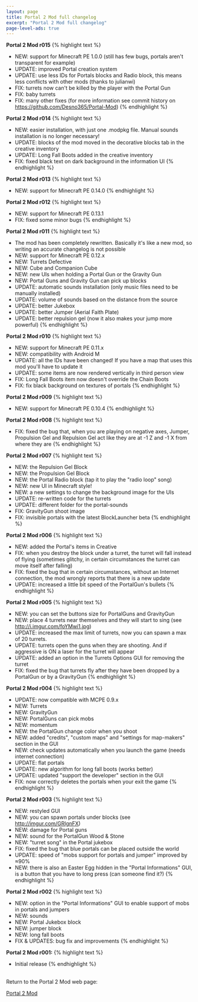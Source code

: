 ```yaml
---
layout: page
title: Portal 2 Mod full changelog
excerpt: "Portal 2 Mod full changelog"
page-level-ads: true
---
```



**Portal 2 Mod r015**
{% highlight text %}
- NEW: support for Minecraft PE 1.0.0 (still has few bugs, portals aren't transparent for example)
- UPDATE: improved Portal creation system
- UPDATE: use less IDs for Portals blocks and Radio block, this means less conflicts with other mods (thanks to julianwi)
- FIX: turrets now can't be killed by the player with the Portal Gun
- FIX: baby turrets
- FIX: many other fixes (for more information see commit history on https://github.com/Desno365/Portal-Mod)
{% endhighlight %}

**Portal 2 Mod r014**
{% highlight text %}
- NEW: easier installation, with just one .modpkg file. Manual sounds installation is no longer necessary!
- UPDATE: blocks of the mod moved in the decorative blocks tab in the creative inventory
- UPDATE: Long Fall Boots added in the creative inventory
- FIX: fixed black text on dark background in the information UI
{% endhighlight %}

**Portal 2 Mod r013**
{% highlight text %}
- NEW: support for Minecraft PE 0.14.0
{% endhighlight %}

**Portal 2 Mod r012**
{% highlight text %}
- NEW: support for Minecraft PE 0.13.1
- FIX: fixed some minor bugs
{% endhighlight %}

**Portal 2 Mod r011**
{% highlight text %}
- The mod has been completely rewritten. Basically it's like a new mod, so writing an accurate changelog is not possible
- NEW: support for Minecraft PE 0.12.x
- NEW: Turrets Defective
- NEW: Cube and Companion Cube
- NEW: new UIs when holding a Portal Gun or the Gravity Gun
- NEW: Portal Guns and Gravity Gun can pick up blocks
- UPDATE: automatic sounds installation (only music files need to be manually installed)
- UPDATE: volume of sounds based on the distance from the source
- UPDATE: better Jukebox
- UPDATE: better Jumper (Aerial Faith Plate)
- UPDATE: better repulsion gel (now it also makes your jump more powerful)
{% endhighlight %}

**Portal 2 Mod r010**
{% highlight text %}
- NEW: support for Minecraft PE 0.11.x
- NEW: compatibility with Android M
- UPDATE: all the IDs have been changed! If you have a map that uses this mod you'll have to update it
- UPDATE: some items are now rendered vertically in third person view
- FIX: Long Fall Boots item now doesn't override the Chain Boots
- FIX: fix black background on textures of portals
{% endhighlight %}

**Portal 2 Mod r009**
{% highlight text %}
- NEW: support for Minecraft PE 0.10.4
{% endhighlight %}

**Portal 2 Mod r008**
{% highlight text %}
- FIX: fixed the bug that, when you are playing on negative axes, Jumper, Propulsion Gel and Repulsion Gel act like they are at -1 Z and -1 X from where they are
{% endhighlight %}

**Portal 2 Mod r007**
{% highlight text %}
- NEW: the Repulsion Gel Block
- NEW: the Propulsion Gel Block
- NEW: the Portal Radio block (tap it to play the "radio loop" song)
- NEW: new UI in Minecraft style!
- NEW: a new settings to change the background image for the UIs
- UPDATE: re-written code for the turrets
- UPDATE: different folder for the portal-sounds
- FIX: GravityGun shoot image
- FIX: invisible portals with the latest BlockLauncher beta
{% endhighlight %}

**Portal 2 Mod r006**
{% highlight text %}
- NEW: added the Portal's items in Creative
- FIX: when you destroy the block under a turret, the turret will fall instead of flying (sometimes glitchy, in certain circumstances the turret can move itself after falling)
- FIX: fixed the bug that in certain circumstances, without an Internet connection, the mod wrongly reports that there is a new update
- UPDATE: increased a little bit speed of the PortalGun's bullets
{% endhighlight %}

**Portal 2 Mod r005**
{% highlight text %}
- NEW: you can set the buttons size for PortalGuns and GravityGun
- NEW: place 4 turrets near themselves and they will start to sing (see http://i.imgur.com/foYMwi1.jpg)
- UPDATE: increased the max limit of turrets, now you can spawn a max of 20 turrets.
- UPDATE: turrets open the guns when they are shooting. And if aggressive is ON a laser for the turret will appear
- UPDATE: added an option in the Turrets Options GUI for removing the turret
- FIX: fixed the bug that turrets fly after they have been dropped by a PortalGun or by a GravityGun
{% endhighlight %}

**Portal 2 Mod r004**
{% highlight text %}
- UPDATE: now compatible with MCPE 0.9.x
- NEW: Turrets
- NEW: GravityGun
- NEW: PortalGuns can pick mobs
- NEW: momentum
- NEW: the PortalGun change color when you shoot
- NEW: added "credits", "custom maps" and "settings for map-makers" section in the GUI
- NEW: check updates automatically when you launch the game (needs internet connection)
- UPDATE: flat portals
- UPDATE: new algorithm for long fall boots (works better)
- UPDATE: updated "support the developer" section in the GUI
- FIX: now correctly deletes the portals when your exit the game
{% endhighlight %}

**Portal 2 Mod r003**
{% highlight text %}
- NEW: restyled GUI
- NEW: you can spawn portals under blocks (see http://imgur.com/GRlgnFX)
- NEW: damage for Portal guns
- NEW: sound for the PortalGun Wood & Stone
- NEW: "turret song" in the Portal jukebox
- FIX: fixed the bug that blue portals can be placed outside the world
- UPDATE: speed of "mobs support for portals and jumper" improved by ≈90%
- NEW: there is also an Easter Egg hidden in the "Portal Informations" GUI, is a button that you have to long press (can someone find it?)
{% endhighlight %}

**Portal 2 Mod r002**
{% highlight text %}
- NEW: option in the "Portal Informations" GUI to enable support of mobs in portals and jumpers
- NEW: sounds
- NEW: Portal Jukebox block
- NEW: jumper block
- NEW: long fall boots
- FIX & UPDATES: bug fix and improvements
{% endhighlight %}

**Portal 2 Mod r001:**
{% highlight text %}
- Initial release
{% endhighlight %}


<br>Return to the Portal 2 Mod web page:

<div markdown="0"><a href="{{ site.url }}/minecraft/portal2-mod/#changelog" class="btn">Portal 2 Mod</a></div>

